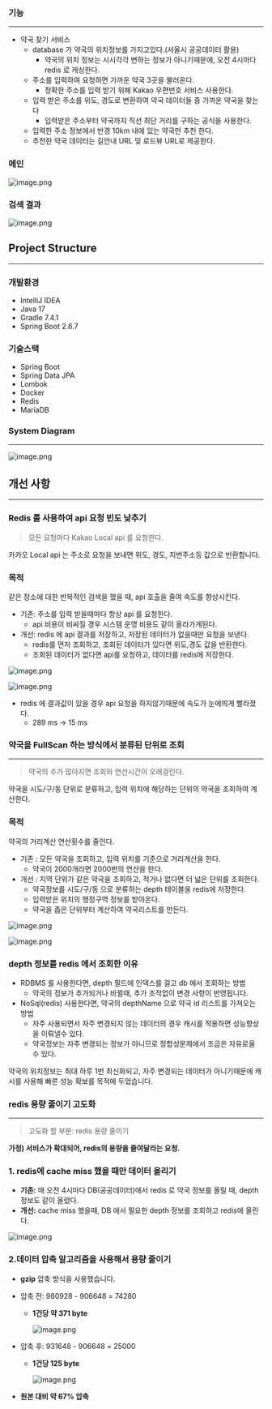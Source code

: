 ### 기능

---

- 약국 찾기 서비스
  - database 가 약국의 위치정보를 가지고있다.(서울시 공공데이터 활용)
    - 약국의 위치 정보는 시시각각 변하는 정보가 아니기때문에, 오전 4시마다 redis 로 캐싱한다.
  - 주소를 입력하여 요청하면 가까운 약국 3곳을 불러온다.
    - 정확한 주소를 입력 받기 위해 Kakao 우편번호 서비스 사용한다.
  - 입력 받은 주소를 위도, 경도로 변환하여 약국 데이터들 중 가까운 약국을 찾는다
    - 입력받은 주소부터 약국까지 직선 최단 거리를 구하는 공식을 사용한다.
  - 입력한 주소 정보에서 반경 10km 내에 있는 약국만 추천 한다.
  - 추천한 약국 데이터는 길안내 URL 및 로드뷰 URL로 제공한다.

### 메인

![image.png](document/picture/main1.png)

### 검색 결과

![image.png](document/picture/result1.png)

## Project Structure

---

### 개발환경

- IntelliJ IDEA
- Java 17
- Gradle 7.4.1
- Spring Boot 2.6.7

### 기술스택

- Spring Boot
- Spring Data JPA
- Lombok
- Docker
- Redis
- MariaDB

### System Diagram

---

![image.png](document/picture/diagram.png)

## 개선 사항

---

### Redis 를 사용하여 api 요청 빈도 낮추기

> 모든 요청마다 Kakao Local api 를 요청한다.
>

카카오 Local api 는 주소로 요청을 보내면 위도, 경도, 지번주소등 값으로 반환합니다.

### 목적

같은 장소에 대한 반복적인 검색을 했을 때, api 호출을 줄여 속도를 향상시킨다.

- 기존: 주소를 입력 받을때마다 항상 api 를 요청한다.
  - api 비용이 비싸질 경우 시스템 운영 비용도 같이 올라가게된다.
- 개선: redis 에 api 결과를 저장하고, 저장된 데이터가 없을때만 요청을 보낸다.
  - redis를 먼저 조회하고, 조회된 데이터가 있다면 위도,경도 값을 반환한다.
  - 조회된 데이터가 없다면 api를 요청하고, 데이터를 redis에 저장한다.

![image.png](document/picture/read1.png)

![image.png](document/picture/read2.png)

- redis 에 결과값이 있을 경우 api 요청을 하지않기때문에 속도가 눈에띄게 빨라졌다.
  - 289 ms → 15 ms

### 약국을 FullScan 하는 방식에서 분류된 단위로 조회

---

> 약국의 수가 많아지면 조회와 연산시간이 오래걸린다.
>

약국을 시도/구/동 단위로 분류하고, 입력 위치에 해당하는 단위의 약국을 조회하여 계산한다.

### 목적

약국의 거리계산 연산횟수를 줄인다.

- 기존 : 모든 약국을 조회하고, 입력 위치를 기준으로 거리계산을 한다.
  - 약국이 2000개라면 2000번의 연산을 한다.
- 개선 : 지역 단위가 같은 약국을 조회하고, 적거나 없다면 더 넓은 단위를 조회한다.
  - 약국정보를 시도/구/동 으로 분류하는 depth 테이블을 redis에 저장한다.
  - 입력받은 위치의 행정구역 정보를 받아온다.
  - 약국을 좁은 단위부터 계산하여 약국리스트를 만든다.

![image.png](document/picture/improve1.png)

![image.png](document/picture/improve2.png)

### depth 정보를 redis 에서 조회한 이유

- RDBMS 를 사용한다면, depth 필드에 인덱스를 걸고 db 에서 조회하는 방법
  - 약국의 정보가 추가되거나 바뀔때, 추가 조작없이 변경 사항이 반영됩니다.
- NoSql(redis) 사용한다면, 약국의 depthName 으로 약국 id 리스트를 가져오는 방법
  - 자주 사용되면서 자주 변경되지 않는 데이터의 경우 캐시를 적용하면 성능향상을 이뤄낼수 있다.
  - 약국정보는 자주 변경되는 정보가 아니므로 정합성문제에서 조금은 자유로울 수 있다.

약국의 위치정보는 최대 하루 1번 최신화되고, 자주 변경되는 데이터가 아니기때문에 캐시를 사용해 빠른 성능 확보를 목적에 두었습니다.

### **redis 용량 줄이기 고도화**

---

> 고도화 할 부분: redis 용량 줄이기
>

**가정) 서비스가 확대되어, redis의 용량을 줄여달라는 요청.**

### **1. redis에 cache miss 했을 때만 데이터 올리기**

- **기존:** 매 오전 4시마다 DB(공공데이터)에서 redis 로 약국 정보를 올릴 때, depth 정보도 같이 올렸다.
- **개선:** cache miss 했을때, DB 에서 필요한 depth 정보를 조회하고 redis에 올린다.

![image.png](document/picture/upgrade1.png)

### **2.데이터 압축 알고리즘을 사용해서 용량 줄이기**

- **gzip** 압축 방식을 사용했습니다.
- 압축 전: 980928 - 906648 = 74280
  - **1건당 약 371 byte**

    ![image.png](document/picture/upgrade2.png)

- 압축 후: 931648 - 906648 = 25000
  - **1건당 125 byte**

    ![image.png](document/picture/upgrade3.png)

- **원본 대비 약 67% 압축**